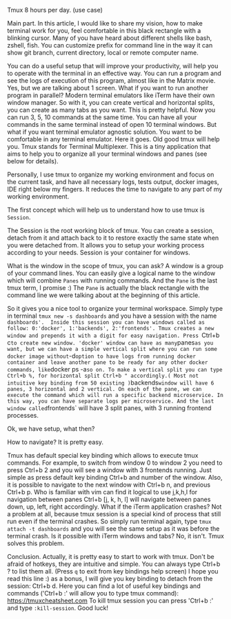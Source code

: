 Tmux 8 hours per day. (use case)


Main part.
In this article, I would like to share my vision, how to make terminal work for you, feel comfortable in this black rectangle with a blinking cursor.
Many of you have heard about different shells like bash, zshell, fish. You can customize prefix for command line in the way it can show git branch, current directory, local or remote computer name.

You can do a useful setup that will improve your productivity, will help you to operate with the terminal in an effective way.
You can run a program and see the logs of execution of this program, almost like in the Matrix movie.
Yes, but we are talking about 1 screen. What if you want to run another program in parallel?
Modern terminal emulators like iTerm have their own window manager.
So with it, you can create vertical and horizontal splits, you can create as many tabs as you want. This is pretty helpful. Now you can run 3, 5, 10 commands at the same time.
You can have all your commands in the same terminal instead of open 10 terminal windows.
But what if you want terminal emulator agnostic solution. You want to be comfortable in any terminal emulator.
Here it goes. Old good tmux will help you.
Tmux stands for Terminal Multiplexer. 
This is a tiny application that aims to help you to organize all your terminal windows and panes (see below for details).

Personally, I use tmux to organize my working environment and focus on the current task, and have all necessary logs, tests output, docker images, IDE right below my fingers. 
It reduces the time to navigate to any part of my working environment.

The first concept which will help us to understand how to use tmux is `Session`.

The Session is the root working block of tmux. You can create a session, detach from it and attach back to it to restore exactly the same state when you were detached from. 
It allows you to setup your working process according to your needs. 
Session is your container for windows.

What is the window in the scope of tmux, you can ask?
A window is a group of your command lines. You can easily give a logical name to the window which will combine `Panes` with running commands.
And the `Pane` is the last tmux term, I promise :)
The `Pane` is actually the black rectangle with the command line we were talking about at the beginning of this article.

So it gives you a nice tool to organize your terminal workspace. 
Simply type in terminal `tmux new -s dashboards` and you have a session with the name `dashboards'. 
Inside this session you can have windows called as follow: 0:'docker', 1:'backends', 2:'frontends'. Tmux creates a new window and prepends it with a digit for easy navigation.
Press `Ctrl+b c` to create new window.
'docker' window can have as many `panes` as you want, but we can have a simple vertical split where you can run some docker image without `-d` option to have logs from running docker container and leave another pane
to be ready for any other docker commands, like `docker ps -a` so on.
To make a vertical split you can type Ctrl+b %, for horizontal split Ctrl+b " accordingly.( Most not intuitive key binding from 50 existing )
`backends` window will have 6 panes, 3 horizontal and 2 vertical. On each of the pane, we can execute the command which will run a specific backend microservice. In this way, you can have separate logs per microservice.
And the last window called `frontends` will have 3 split panes, with 3 running frontend processes.

Ok, we have setup, what then?

How to navigate?
It is pretty easy.

Tmux has default special key binding which allows to execute tmux commands.
For example, to switch from window 0 to window 2 you need to press Ctrl+b 2 and you will see a window with 3 frontends running.
Just simple as press default key binding Ctrl+b and number of the window.
Also, it is possible to navigate to the next window with Ctrl+b n, and previous Ctrl+b p.
Who is familiar with vim can find it logical to use j,k,h,l for navigation between panes Ctrl+b [j, k, h, l] will navigate between panes down, up, left, right accordingly.
What if the iTerm application crashes?
Not a problem at all, because tmux session is a special kind of process that still run even if the terminal crashes.
So simply run terminal again, type `tmux attach -t dashboards` and you will see the same setup as it was before the terminal crash.
Is it possible with iTerm windows and tabs? No, it isn't. 
Tmux solves this problem.

Conclusion.
Actually, it is pretty easy to start to work with tmux. Don't be afraid of hotkeys, they are intuitive and simple. You can always type Ctrl+b ? to list them all. (Press `q` to exit from key bindings help screen)
I hope you read this line :) as a bonus, I will give you key binding to detach from the session: Ctrl+b d.
Here you can find a lot of useful key bindings and commands ('Ctrl+b :' will allow you to type tmux command): https://tmuxcheatsheet.com
To kill tmux session you can press 'Ctrl+b :' and type `:kill-session`.
Good luck!
